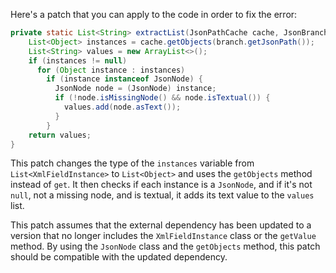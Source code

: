 Here's a patch that you can apply to the code in order to fix the error:

```java
private static List<String> extractList(JsonPathCache cache, JsonBranch branch) {
    List<Object> instances = cache.getObjects(branch.getJsonPath());
    List<String> values = new ArrayList<>();
    if (instances != null)
      for (Object instance : instances)
        if (instance instanceof JsonNode) {
          JsonNode node = (JsonNode) instance;
          if (!node.isMissingNode() && node.isTextual()) {
            values.add(node.asText());
          }
        }
    return values;
}
```

This patch changes the type of the `instances` variable from `List<XmlFieldInstance>` to `List<Object>` and uses the `getObjects` method instead of `get`. It then checks if each instance is a `JsonNode`, and if it's not `null`, not a missing node, and is textual, it adds its text value to the `values` list.

This patch assumes that the external dependency has been updated to a version that no longer includes the `XmlFieldInstance` class or the `getValue` method. By using the `JsonNode` class and the `getObjects` method, this patch should be compatible with the updated dependency.